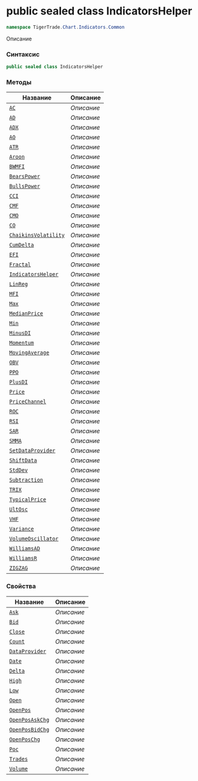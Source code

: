 
# public sealed class IndicatorsHelper
```csharp
namespace TigerTrade.Chart.Indicators.Common
```



Описание

### Синтаксис
```csharp
public sealed class IndicatorsHelper
```


### Методы
| Название | Описание |
| --- | --- |
| [`AC`](./IndicatorsHelper.cs/Методы/AC.md) | *Описание* |
| [`AD`](./IndicatorsHelper.cs/Методы/AD.md) | *Описание* |
| [`ADX`](./IndicatorsHelper.cs/Методы/ADX.md) | *Описание* |
| [`AO`](./IndicatorsHelper.cs/Методы/AO.md) | *Описание* |
| [`ATR`](./IndicatorsHelper.cs/Методы/ATR.md) | *Описание* |
| [`Aroon`](./IndicatorsHelper.cs/Методы/Aroon.md) | *Описание* |
| [`BWMFI`](./IndicatorsHelper.cs/Методы/BWMFI.md) | *Описание* |
| [`BearsPower`](./IndicatorsHelper.cs/Методы/BearsPower.md) | *Описание* |
| [`BullsPower`](./IndicatorsHelper.cs/Методы/BullsPower.md) | *Описание* |
| [`CCI`](./IndicatorsHelper.cs/Методы/CCI.md) | *Описание* |
| [`CMF`](./IndicatorsHelper.cs/Методы/CMF.md) | *Описание* |
| [`CMO`](./IndicatorsHelper.cs/Методы/CMO.md) | *Описание* |
| [`CO`](./IndicatorsHelper.cs/Методы/CO.md) | *Описание* |
| [`ChaikinsVolatility`](./IndicatorsHelper.cs/Методы/ChaikinsVolatility.md) | *Описание* |
| [`CumDelta`](./IndicatorsHelper.cs/Методы/CumDelta.md) | *Описание* |
| [`EFI`](./IndicatorsHelper.cs/Методы/EFI.md) | *Описание* |
| [`Fractal`](./IndicatorsHelper.cs/Методы/Fractal.md) | *Описание* |
| [`IndicatorsHelper`](./IndicatorsHelper.cs/Методы/IndicatorsHelper.md) | *Описание* |
| [`LinReg`](./IndicatorsHelper.cs/Методы/LinReg.md) | *Описание* |
| [`MFI`](./IndicatorsHelper.cs/Методы/MFI.md) | *Описание* |
| [`Max`](./IndicatorsHelper.cs/Методы/Max.md) | *Описание* |
| [`MedianPrice`](./IndicatorsHelper.cs/Методы/MedianPrice.md) | *Описание* |
| [`Min`](./IndicatorsHelper.cs/Методы/Min.md) | *Описание* |
| [`MinusDI`](./IndicatorsHelper.cs/Методы/MinusDI.md) | *Описание* |
| [`Momentum`](./IndicatorsHelper.cs/Методы/Momentum.md) | *Описание* |
| [`MovingAverage`](./IndicatorsHelper.cs/Методы/MovingAverage.md) | *Описание* |
| [`OBV`](./IndicatorsHelper.cs/Методы/OBV.md) | *Описание* |
| [`PPO`](./IndicatorsHelper.cs/Методы/PPO.md) | *Описание* |
| [`PlusDI`](./IndicatorsHelper.cs/Методы/PlusDI.md) | *Описание* |
| [`Price`](./IndicatorsHelper.cs/Методы/Price.md) | *Описание* |
| [`PriceChannel`](./IndicatorsHelper.cs/Методы/PriceChannel.md) | *Описание* |
| [`ROC`](./IndicatorsHelper.cs/Методы/ROC.md) | *Описание* |
| [`RSI`](./IndicatorsHelper.cs/Методы/RSI.md) | *Описание* |
| [`SAR`](./IndicatorsHelper.cs/Методы/SAR.md) | *Описание* |
| [`SMMA`](./IndicatorsHelper.cs/Методы/SMMA.md) | *Описание* |
| [`SetDataProvider`](./IndicatorsHelper.cs/Методы/SetDataProvider.md) | *Описание* |
| [`ShiftData`](./IndicatorsHelper.cs/Методы/ShiftData.md) | *Описание* |
| [`StdDev`](./IndicatorsHelper.cs/Методы/StdDev.md) | *Описание* |
| [`Subtraction`](./IndicatorsHelper.cs/Методы/Subtraction.md) | *Описание* |
| [`TRIX`](./IndicatorsHelper.cs/Методы/TRIX.md) | *Описание* |
| [`TypicalPrice`](./IndicatorsHelper.cs/Методы/TypicalPrice.md) | *Описание* |
| [`UltOsc`](./IndicatorsHelper.cs/Методы/UltOsc.md) | *Описание* |
| [`VHF`](./IndicatorsHelper.cs/Методы/VHF.md) | *Описание* |
| [`Variance`](./IndicatorsHelper.cs/Методы/Variance.md) | *Описание* |
| [`VolumeOscillator`](./IndicatorsHelper.cs/Методы/VolumeOscillator.md) | *Описание* |
| [`WilliamsAD`](./IndicatorsHelper.cs/Методы/WilliamsAD.md) | *Описание* |
| [`WilliamsR`](./IndicatorsHelper.cs/Методы/WilliamsR.md) | *Описание* |
| [`ZIGZAG`](./IndicatorsHelper.cs/Методы/ZIGZAG.md) | *Описание* |

### Свойства
| Название | Описание |
| --- | --- |
| [`Ask`](./IndicatorsHelper.cs/Свойства/Ask.md) | *Описание* |
| [`Bid`](./IndicatorsHelper.cs/Свойства/Bid.md) | *Описание* |
| [`Close`](./IndicatorsHelper.cs/Свойства/Close.md) | *Описание* |
| [`Count`](./IndicatorsHelper.cs/Свойства/Count.md) | *Описание* |
| [`DataProvider`](./IndicatorsHelper.cs/Свойства/DataProvider.md) | *Описание* |
| [`Date`](./IndicatorsHelper.cs/Свойства/Date.md) | *Описание* |
| [`Delta`](./IndicatorsHelper.cs/Свойства/Delta.md) | *Описание* |
| [`High`](./IndicatorsHelper.cs/Свойства/High.md) | *Описание* |
| [`Low`](./IndicatorsHelper.cs/Свойства/Low.md) | *Описание* |
| [`Open`](./IndicatorsHelper.cs/Свойства/Open.md) | *Описание* |
| [`OpenPos`](./IndicatorsHelper.cs/Свойства/OpenPos.md) | *Описание* |
| [`OpenPosAskChg`](./IndicatorsHelper.cs/Свойства/OpenPosAskChg.md) | *Описание* |
| [`OpenPosBidChg`](./IndicatorsHelper.cs/Свойства/OpenPosBidChg.md) | *Описание* |
| [`OpenPosChg`](./IndicatorsHelper.cs/Свойства/OpenPosChg.md) | *Описание* |
| [`Poc`](./IndicatorsHelper.cs/Свойства/Poc.md) | *Описание* |
| [`Trades`](./IndicatorsHelper.cs/Свойства/Trades.md) | *Описание* |
| [`Volume`](./IndicatorsHelper.cs/Свойства/Volume.md) | *Описание* |




